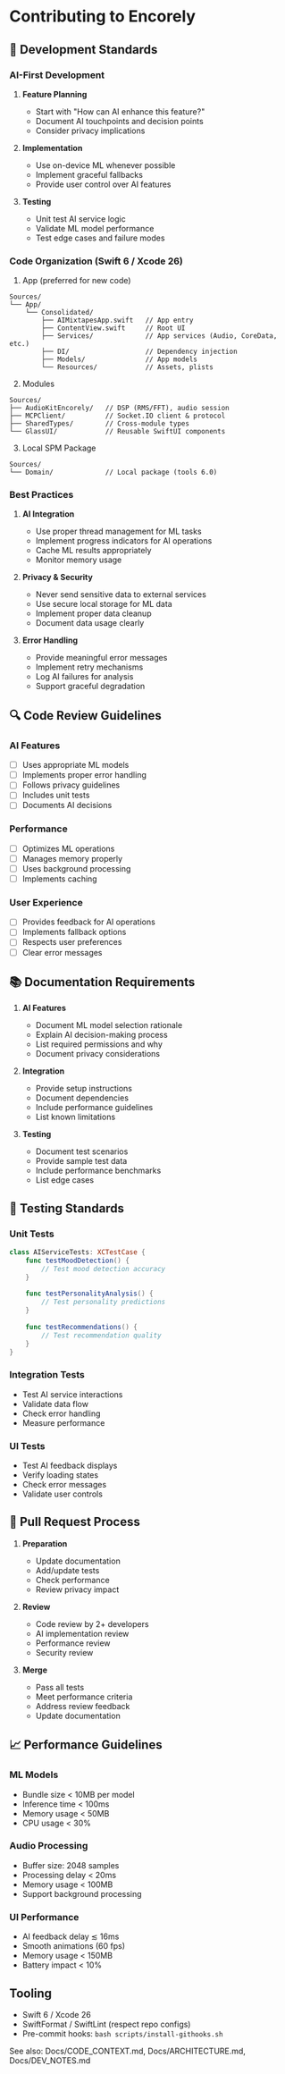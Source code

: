 # Contributing to Encorely

## 🎯 Development Standards

### AI-First Development
1. **Feature Planning**
   - Start with "How can AI enhance this feature?"
   - Document AI touchpoints and decision points
   - Consider privacy implications

2. **Implementation**
   - Use on-device ML whenever possible
   - Implement graceful fallbacks
   - Provide user control over AI features

3. **Testing**
   - Unit test AI service logic
   - Validate ML model performance
   - Test edge cases and failure modes

### Code Organization (Swift 6 / Xcode 26)

1. App (preferred for new code)
```
Sources/
└── App/
    └── Consolidated/
        ├── AIMixtapesApp.swift   // App entry
        ├── ContentView.swift     // Root UI
        ├── Services/             // App services (Audio, CoreData, etc.)
        ├── DI/                   // Dependency injection
        ├── Models/               // App models
        └── Resources/            // Assets, plists
```

2. Modules
```
Sources/
├── AudioKitEncorely/   // DSP (RMS/FFT), audio session
├── MCPClient/          // Socket.IO client & protocol
├── SharedTypes/        // Cross-module types
└── GlassUI/            // Reusable SwiftUI components
```

3. Local SPM Package
```
Sources/
└── Domain/             // Local package (tools 6.0)
```

### Best Practices

1. **AI Integration**
   - Use proper thread management for ML tasks
   - Implement progress indicators for AI operations
   - Cache ML results appropriately
   - Monitor memory usage

2. **Privacy & Security**
   - Never send sensitive data to external services
   - Use secure local storage for ML data
   - Implement proper data cleanup
   - Document data usage clearly

3. **Error Handling**
   - Provide meaningful error messages
   - Implement retry mechanisms
   - Log AI failures for analysis
   - Support graceful degradation

## 🔍 Code Review Guidelines

### AI Features
- [ ] Uses appropriate ML models
- [ ] Implements proper error handling
- [ ] Follows privacy guidelines
- [ ] Includes unit tests
- [ ] Documents AI decisions

### Performance
- [ ] Optimizes ML operations
- [ ] Manages memory properly
- [ ] Uses background processing
- [ ] Implements caching

### User Experience
- [ ] Provides feedback for AI operations
- [ ] Implements fallback options
- [ ] Respects user preferences
- [ ] Clear error messages

## 📚 Documentation Requirements

1. **AI Features**
   - Document ML model selection rationale
   - Explain AI decision-making process
   - List required permissions and why
   - Document privacy considerations

2. **Integration**
   - Provide setup instructions
   - Document dependencies
   - Include performance guidelines
   - List known limitations

3. **Testing**
   - Document test scenarios
   - Provide sample test data
   - Include performance benchmarks
   - List edge cases

## 🧪 Testing Standards

### Unit Tests
```swift
class AIServiceTests: XCTestCase {
    func testMoodDetection() {
        // Test mood detection accuracy
    }
    
    func testPersonalityAnalysis() {
        // Test personality predictions
    }
    
    func testRecommendations() {
        // Test recommendation quality
    }
}
```

### Integration Tests
- Test AI service interactions
- Validate data flow
- Check error handling
- Measure performance

### UI Tests
- Test AI feedback displays
- Verify loading states
- Check error messages
- Validate user controls

## 🎯 Pull Request Process

1. **Preparation**
   - Update documentation
   - Add/update tests
   - Check performance
   - Review privacy impact

2. **Review**
   - Code review by 2+ developers
   - AI implementation review
   - Performance review
   - Security review

3. **Merge**
   - Pass all tests
   - Meet performance criteria
   - Address review feedback
   - Update documentation

## 📈 Performance Guidelines

### ML Models
- Bundle size < 10MB per model
- Inference time < 100ms
- Memory usage < 50MB
- CPU usage < 30%

### Audio Processing
- Buffer size: 2048 samples
- Processing delay < 20ms
- Memory usage < 100MB
- Support background processing

### UI Performance
- AI feedback delay ≲ 16ms
- Smooth animations (60 fps)
- Memory usage < 150MB
- Battery impact < 10%

## Tooling
- Swift 6 / Xcode 26
- SwiftFormat / SwiftLint (respect repo configs)
- Pre-commit hooks: `bash scripts/install-githooks.sh`

See also: Docs/CODE_CONTEXT.md, Docs/ARCHITECTURE.md, Docs/DEV_NOTES.md
